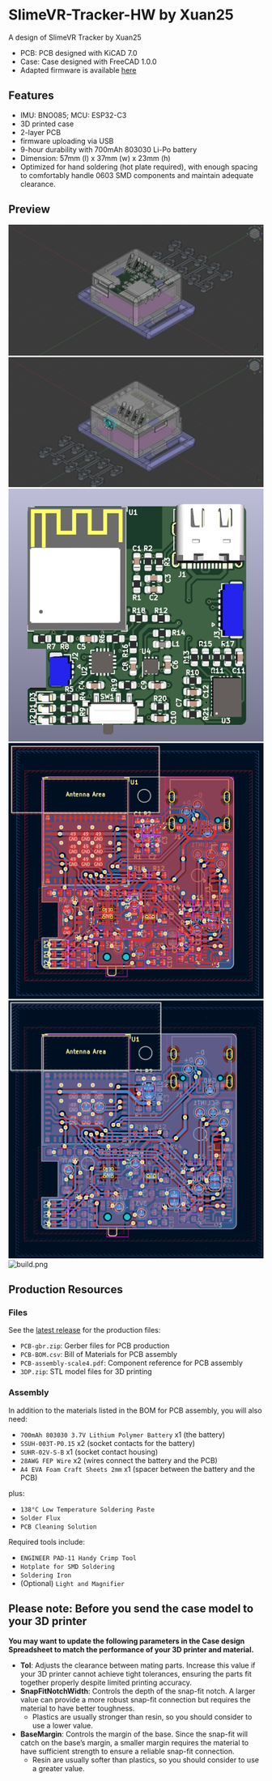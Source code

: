 # SlimeVR-Tracker-HW by Xuan25

A design of SlimeVR Tracker by Xuan25

- PCB: PCB designed with KiCAD 7.0
- Case: Case designed with FreeCAD 1.0.0
- Adapted firmware is available [here](https://github.com/xuan25/SlimeVR-Tracker-ESP)

## Features

- IMU: BNO085; MCU: ESP32-C3
- 3D printed case
- 2-layer PCB
- firmware uploading via USB
- 9-hour durability with 700mAh 803030 Li-Po battery
- Dimension: 57mm (l) x 37mm (w) x 23mm (h)
- Optimized for hand soldering (hot plate required), with enough spacing to comfortably handle 0603 SMD components and maintain adequate clearance.

## Preview

![case-a.png](./imgs/case-a.png)
![case-b.png](./imgs/case-b.png)
![pcb-3d.png](./imgs/pcb-3d.png)
![pcb-a.png](./imgs/pcb-a.png)
![pcb-b.png](./imgs/pcb-b.png)
![build.png](./imgs/build.png)

## Production Resources

### Files

See the [latest release](https://github.com/xuan25/SlimeVR-Tracker-HW/releases/latest) for the production files:

- `PCB-gbr.zip`: Gerber files for PCB production  
- `PCB-BOM.csv`: Bill of Materials for PCB assembly  
- `PCB-assembly-scale4.pdf`: Component reference for PCB assembly  
- `3DP.zip`: STL model files for 3D printing  

### Assembly

In addition to the materials listed in the BOM for PCB assembly, you will also need:

- `700mAh 803030 3.7V Lithium Polymer Battery` x1 (the battery)
- `SSUH-003T-P0.15` x2 (socket contacts for the battery)
- `SUHR-02V-S-B` x1 (socket contact housing)
- `28AWG FEP Wire` x2 (wires connect the battery and the PCB)
- `A4 EVA Foam Craft Sheets 2mm` x1 (spacer between the battery and the PCB)

plus:

- `138°C Low Temperature Soldering Paste`
- `Solder Flux`
- `PCB Cleaning Solution`

Required tools include:

- `ENGINEER PAD-11 Handy Crimp Tool`
- `Hotplate for SMD Soldering`
- `Soldering Iron`
- (Optional) `Light and Magnifier`

## Please note: Before you send the case model to your 3D printer

**You may want to update the following parameters in the Case design Spreadsheet to match the performance of your 3D printer and material.**

- **Tol**: Adjusts the clearance between mating parts. Increase this value if your 3D printer cannot achieve tight tolerances, ensuring the parts fit together properly despite limited printing accuracy.
- **SnapFitNotchWidth**: Controls the depth of the snap-fit notch. A larger value can provide a more robust snap-fit connection but requires the material to have better toughness.
  - Plastics are usually stronger than resin, so you should consider to use a lower value.
- **BaseMargin**: Controls the margin of the base. Since the snap-fit will catch on the base’s margin, a smaller margin requires the material to have sufficient strength to ensure a reliable snap-fit connection.
  - Resin are usually softer than plastics, so you should consider to use a greater value.

